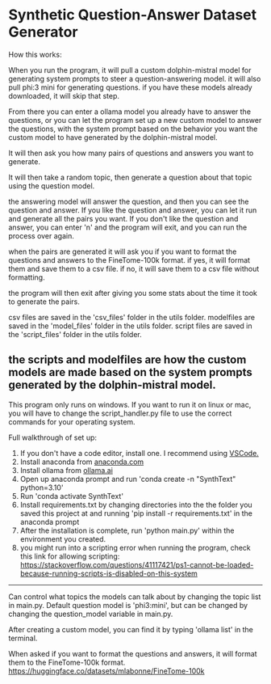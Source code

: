 # Synthetic Question-Answer Dataset Generator

How this works:

When you run the program, it will pull a custom dolphin-mistral model for generating system prompts to steer a question-answering model. it will also pull phi:3 mini for generating questions. if you have these models already downloaded, it will skip that step.

From there you can enter a ollama model you already have to answer the questions, or you can let the program set up a new custom model to answer the questions, with the system prompt based on the behavior you want the custom model to have generated by the dolphin-mistral model.

It will then ask you how many pairs of questions and answers you want to generate.

It will then take a random topic, then generate a question about that topic using the question model.

the answering model will answer the question, and then you can see the question and answer. If you like the question and answer, you can let it run and generate all the pairs you want. If you don't like the question and answer, you can enter 'n' and the program will exit, and you can run the process over again.

when the pairs are generated it will ask you if you want to format the questions and answers to the FineTome-100k format. if yes, it will format them and save them to a csv file. if no, it will save them to a csv file without formatting.

the program will then exit after giving you some stats about the time it took to generate the pairs.

csv files are saved in the 'csv_files' folder in the utils folder.
modelfiles are saved in the 'model_files' folder in the utils folder.
script files are saved in the 'script_files' folder in the utils folder.

the scripts and modelfiles are how the custom models are made based on the system prompts generated by the dolphin-mistral model.
-------------------------------------------------------------------------------------------------------

This program only runs on windows. If you want to run it on linux or mac, you will have to change the script_handler.py file to use the correct commands for your operating system.


Full walkthrough of set up:

1. If you don't have a code editor, install one. I recommend using [VSCode.](https://code.visualstudio.com/)
2. Install anaconda from [anaconda.com](https://www.anaconda.com/)
3. Install ollama from [ollama.ai](https://ollama.com/)
4. Open up anaconda prompt and run 'conda create -n "SynthText" python=3.10'
5. Run 'conda activate SynthText'
4. Install requirements.txt by changing directories into the the folder you saved this project at and running 'pip install -r requirements.txt' in the anaconda prompt
5. After the installation is complete, run 'python main.py' within the environment you created.
6. you might run into a scripting error when running the program, check this link for allowing scripting: https://stackoverflow.com/questions/41117421/ps1-cannot-be-loaded-because-running-scripts-is-disabled-on-this-system


-------------------------------------------------------------------------------------------------------
Can control what topics the models can talk about by changing the topic list in main.py.
Default question model is 'phi3:mini', but can be changed by changing the question_model variable in main.py.

After creating a custom model, you can find it by typing 'ollama list' in the terminal.

When asked if you want to format the questions and answers, it will format them to the FineTome-100k format.
https://huggingface.co/datasets/mlabonne/FineTome-100k
